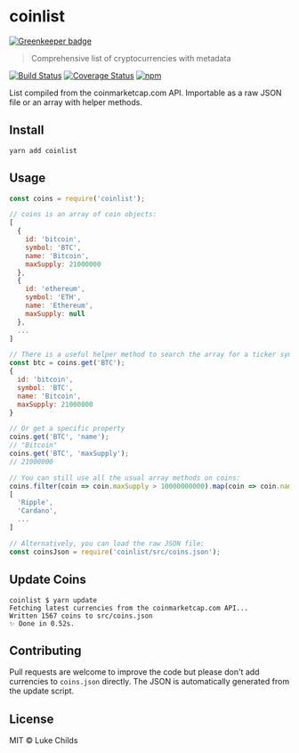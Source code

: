 # coinlist

[![Greenkeeper badge](https://badges.greenkeeper.io/lukechilds/coinlist.svg)](https://greenkeeper.io/)

> Comprehensive list of cryptocurrencies with metadata

[![Build Status](https://travis-ci.org/lukechilds/coinlist.svg?branch=master)](https://travis-ci.org/lukechilds/coinlist)
[![Coverage Status](https://coveralls.io/repos/github/lukechilds/coinlist/badge.svg?branch=master)](https://coveralls.io/github/lukechilds/coinlist?branch=master)
[![npm](https://img.shields.io/npm/v/coinlist.svg)](https://www.npmjs.com/package/coinlist)

List compiled from the coinmarketcap.com API. Importable as a raw JSON file or an array with helper methods.

## Install

```shell
yarn add coinlist
```

## Usage

```js
const coins = require('coinlist');

// coins is an array of coin objects:
[
  {
    id: 'bitcoin',
    symbol: 'BTC',
    name: 'Bitcoin',
    maxSupply: 21000000
  },
  {
    id: 'ethereum',
    symbol: 'ETH',
    name: 'Ethereum',
    maxSupply: null
  },
  ...
]

// There is a useful helper method to search the array for a ticker symbol:
const btc = coins.get('BTC');
{
  id: 'bitcoin',
  symbol: 'BTC',
  name: 'Bitcoin',
  maxSupply: 21000000
}

// Or get a specific property
coins.get('BTC', 'name');
// "Bitcoin"
coins.get('BTC', 'maxSupply');
// 21000000

// You can still use all the usual array methods on coins:
coins.filter(coin => coin.maxSupply > 10000000000).map(coin => coin.name);
[
  'Ripple',
  'Cardano',
  ...
]

// Alternatively, you can load the raw JSON file:
const coinsJson = require('coinlist/src/coins.json');
```

## Update Coins

```
coinlist $ yarn update
Fetching latest currencies from the coinmarketcap.com API...
Written 1567 coins to src/coins.json
✨ Done in 0.52s.
```

## Contributing

Pull requests are welcome to improve the code but please don't add currencies to `coins.json` directly. The JSON is automatically generated from the update script.

## License

MIT © Luke Childs
